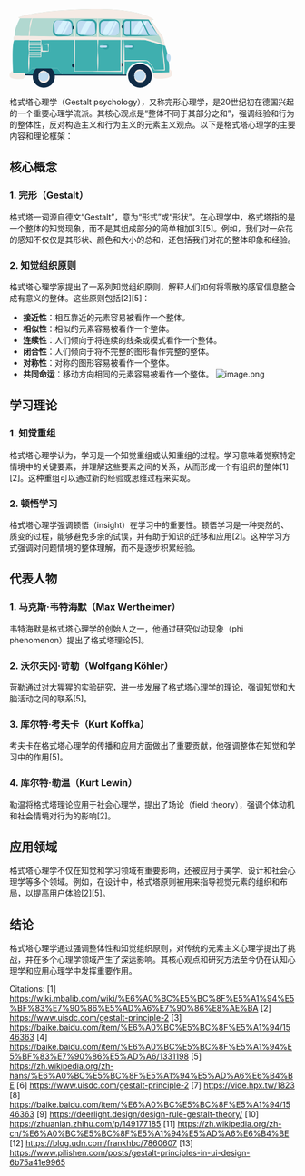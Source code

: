 
<svg xmlns="http://www.w3.org/2000/svg" width="287" height="139" viewBox="0 0 287 139"><defs><style>.a {fill: #31a0a4;}.b {fill: #102c46;}.c {fill: #c0dcf1;}.d {fill: #f5ebe5;}.e {fill: #b1d8d0;}.f {fill: #3fafaf;}.g {fill: #d6f1fc;}</style></defs><title>Asset 165</title><g><polygon class="a" points="93.658 116.271 84.392 104.774 39.772 104.774 28.178 116.271 93.658 116.271"/><g><circle class="b" cx="60.37598" cy="119.093" r="19.55267"/><g><circle class="c" cx="60.37598" cy="119.093" r="9.42489"/><path class="d" d="M50.80112,119.093a12.46563,12.46563,0,0,1,2.23474-7.34008,8.38094,8.38094,0,0,1,3.22425-2.59522A8.60746,8.60746,0,0,1,60.376,108.417a10.76711,10.76711,0,0,1,7.00659,3.66943,12.21106,12.21106,0,0,1,3.23963,7.00659,9.61425,9.61425,0,0,1-2.57923,7.667,10.2974,10.2974,0,0,1-7.667,3.35986,10.042,10.042,0,0,1-4.16321-.97754,8.9149,8.9149,0,0,1-3.206-2.68017A12.40161,12.40161,0,0,1,50.80112,119.093Zm.29993,0a6.904,6.904,0,0,0,.946,3.44971,7.83082,7.83082,0,0,0,2.36939,2.50977,10.82309,10.82309,0,0,0,2.90954,1.405,9.14954,9.14954,0,0,0,3.04993.45825,8.724,8.724,0,0,0,5.66187-2.16089,9.37786,9.37786,0,0,0,2.94177-5.66187,7.38442,7.38442,0,0,0-2.28137-6.32226,7.20333,7.20333,0,0,0-3.03272-1.62012,9.59864,9.59864,0,0,0-3.28955-.23144,12.562,12.562,0,0,0-5.98865,2.18506,8.0175,8.0175,0,0,0-2.36291,2.52954A6.77777,6.77777,0,0,0,51.10105,119.093Z"/></g></g><path class="e" d="M274.28253,64.67865l-4.46422-16.45557-21.04221-29.385h5.59715S233.85037-2.15126,137.53277.18089,15.56156,14.8734,15.56156,14.8734l2.79858,1.39929S7.39906,36.56235,9.03156,47.29022c0,0-3.93866,3.8165-.80326,7.27218H238.87612Z"/><path class="f" d="M274.28253,64.67865s-28.32524-8.34591-35.40641-10.11625c-7.08136-1.77033-230.64782,0-230.64782,0C2.91729,64.67865,6.458,116.27091,6.458,116.27091H28.17033l11.594-11.49684H84.38493l9.26541,11.49684H206.10062a23.85066,23.85066,0,0,1,47.62481,0h27.63836C283.387,86.68112,274.28253,64.67865,274.28253,64.67865Z"/><ellipse class="a" cx="214.47681" cy="66.42121" rx="5.58591" ry="4.98746"/><path class="c" d="M278.21211,77.74891a8.74978,8.74978,0,0,1,5.81116,9.06844c-.43269,7.13943-3.67789,6.16587-3.67789,6.16587S274.02354,88.47617,278.21211,77.74891Z"/><circle class="b" cx="229.91303" cy="117.62355" r="21.02213"/><g><circle class="c" cx="229.91303" cy="117.62355" r="10.13321"/><path class="d" d="M219.62973,117.62354a13.14542,13.14542,0,0,1,2.44239-7.84106,9.059,9.059,0,0,1,3.45385-2.74854,9.29158,9.29158,0,0,1,4.387-.79468,11.4792,11.4792,0,0,1,7.50757,3.877,12.89012,12.89012,0,0,1,3.447,7.50732,10.31673,10.31673,0,0,1-2.78662,8.16773,11.00464,11.00464,0,0,1-8.168,3.56738,10.74512,10.74512,0,0,1-4.43433-1.03149,9.607,9.607,0,0,1-3.43579-2.8335A13.08289,13.08289,0,0,1,219.62973,117.62354Zm.3,0a7.57343,7.57343,0,0,0,1,3.72095,8.539,8.539,0,0,0,2.523,2.7395,11.49149,11.49149,0,0,0,3.13941,1.55835,9.85172,9.85172,0,0,0,3.3208.51245,9.42843,9.42843,0,0,0,6.16284-2.36841,10.08331,10.08331,0,0,0,3.14917-6.16284,8.07526,8.07526,0,0,0-2.48877-6.823,7.893,7.893,0,0,0-3.26245-1.77368,10.30949,10.30949,0,0,0-3.56079-.2854,13.10025,13.10025,0,0,0-6.4895,2.39258,8.725,8.725,0,0,0-2.51636,2.75928A7.44086,7.44086,0,0,0,219.92978,117.62354Z"/></g><path class="d" d="M253.19335,112.439l28.40049-.81426V105.6511s4.99725,1.19444,4.86454,9.55556-22.95989,7.94953-28.40125,7.286S253.19335,112.439,253.19335,112.439Z"/><rect class="c" x="203.43784" y="64.25997" width="13.46615" height="3.65747" rx="1.82873"/><ellipse class="a" cx="169.84074" cy="66.42121" rx="5.58591" ry="4.98746"/><rect class="c" x="158.80177" y="64.25997" width="13.46615" height="3.65747" rx="1.82873"/><path class="c" d="M262.04693,46.78424H206.49a5.72769,5.72769,0,0,1-5.72768-5.72769V25.22738A5.72769,5.72769,0,0,1,206.49,19.49969h38.17457Z"/><path class="g" d="M228.7849,20.57042c-6.77746,7.17875-9.67605,16.07729-14.051,24.97878l.25756.19916a31.65424,31.65424,0,0,0,8.83105.98326c2.27118-3.56289,4.848-8.23475,6.86772-11.94559a139.66272,139.66272,0,0,0,6.6253-14.29861C235.04294,20.56231,231.03285,20.4928,228.7849,20.57042Z"/><path class="g" d="M239.23954,20.47115A139.47058,139.47058,0,0,1,232.63105,34.729c-2.01978,3.71082-4.84893,8.41592-7.1201,11.97881-2.19179.03581-1.76383.08649,3.53147,0,2.27116-3.56289,5.10031-8.268,7.12009-11.97881a139.66838,139.66838,0,0,0,6.62529-14.29863C241.60164,20.46943,240.419,20.46928,239.23954,20.47115Z"/><rect class="a" x="211.99521" y="19.49952" width="2" height="27.28467"/><rect class="a" x="238.30662" y="17.9049" width="2.00024" height="30.47392" transform="translate(10.28415 110.04927) rotate(-26.44722)"/><path class="b" d="M200.91023,27.81461h1.15732a0,0,0,0,1,0,0v6.64989a0,0,0,0,1,0,0h-1.15732a3.32494,3.32494,0,0,1-3.32494-3.32494v0A3.32494,3.32494,0,0,1,200.91023,27.81461Z"/><path class="b" d="M115.14554,102.86527h-1.923a3.32494,3.32494,0,0,1-3.32494-3.32494h0a3.32494,3.32494,0,0,1,3.32494-3.32494h1.9674Z"/><path class="b" d="M198.90732,94.78881h1.1467a0,0,0,0,1,0,0v6.64989a0,0,0,0,1,0,0h-1.1467a3.32494,3.32494,0,0,1-3.32494-3.32494v0a3.32494,3.32494,0,0,1,3.32494-3.32494Z" transform="translate(395.63639 196.2275) rotate(180)"/><g><path class="d" d="M62.48728,61.00269c-1.92725.158-3.7948.36109-5.4281.63013a99.6574,99.6574,0,0,0-.9989,12.63013l-.00562,1.05932,1.07532.0105c1.88257.01807,3.76514-.08545,5.6477-.13989,1.88245-.04737,3.765-.20093,5.64759-.38233l.58264-.05615-.035-.49145c-.075-1.04663-.18518-2.09327-.215-3.1399q-.05988-1.56995.00427-3.13989c.1001-2.093.43665-4.18628.52808-6.27954l.03625-.831-.90124-.03394A55.38909,55.38909,0,0,0,62.48728,61.00269Zm5.60547,10.12036c-.02417.84986-.1,1.69971-.16822,2.54981-1.71569-.1604-3.43127-.29663-5.14685-.3396-1.533-.04419-3.06579-.10669-4.59863-.124-.09131-3.57935-.52-7.18775-.97839-11.43506,2.13183.269,4.02942.47217,5.86718.63012,1.55286.11573,3.04822.2,4.55249.1792.12952,1.8.38209,3.59986.46814,5.39966Q68.15257,69.55311,68.09275,71.12305Z"/><path class="d" d="M273.96518,101.85645c-.10473-1.86621-.25756-3.727-.43042-5.58252-.36181-3.7102-.76269-7.41284-1.23681-11.10595-.44556-3.69654-.99073-7.38013-1.52613-11.06372q-.38964-2.76453-.85546-5.519c-.29761-1.8081-.592-3.6167-.92945-5.41968l5.29566,1.51319-.64991-2.39551-3.81445-14.06006-21.042-29.385h5.59692l-.00024-.00024c-.00855-.00879-20.54273-20.98853-116.84009-18.657C41.21518,2.513,15.56162,14.8733,15.56162,14.8733l2.79858,1.39941s8.31067-.03467,21.78321-.05884a5.22392,5.22392,0,0,0-1.13269,1.14844,7.5128,7.5128,0,0,0-.61475.95508,9.33407,9.33407,0,0,0-.5144.99707,23.03429,23.03429,0,0,0-1.43067,4.16211,34.624,34.624,0,0,0-.6875,4.28711,33.32389,33.32389,0,0,0-.23193,4.323,27.84944,27.84944,0,0,1-.2815,4.293c-.20971,1.416-.672,2.80957-.92456,4.2268a24.3613,24.3613,0,0,0-.28711,4.2898c.01355.904.05555,1.80981.15491,2.71777-15.43359-.20093-25.16162-.32373-25.16162-.32373l-.07751.07959c-.516.53882-3.6095,4.01392-.72571,7.19263H34.31894c-.31909,2.06592-.49414,4.1333-.62622,6.20141-.1344,2.33057-.22143,4.66138-.12878,6.99439.09961,2.333.3988,4.668.43652,7.00024a65.32524,65.32524,0,0,1-.29468,6.99268c-.21789,2.32959-.39563,4.65967-.4646,6.991-.093,2.33106-.2008,4.66187-.19738,6.99366a119.30391,119.30391,0,0,0,.82348,14l.20008.00195a119.274,119.274,0,0,0,1.10937-13.98c.051-2.33154-.009-4.66406-.05444-6.99634-.01221-1.34106-.06629-2.68237-.13733-4.02368H55.85459V54.56251h58.0747q-.02269,3.96313-.052,7.92651c-.08447,7.86328-.00268,15.72632.0669,23.5896l.39306,23.58936.0066.39672.38818-.002c6.81616-.03515,13.63257-.13232,20.44873-.061,6.81641.01025,13.63257.11718,20.449.21386,13.63257.2461,27.2649.36719,40.89747.43579l.97729.00489.0061-.98828.0708-11.63868-.01562-11.63891c-.03247-7.759.00293-15.51831-.11279-23.27735q-.052-4.27551-.09229-8.55053h4.28272c-.28931,5.97387-.45777,11.94751-.62329,17.92138-.09571,6.23609-.2649,12.47217-.28687,18.70826l-.00366,1.041h.0459V116.271h2V92.2295q7.218-.004,14.43505-.15283c5.14234-.10865,10.28541-.16529,15.426-.31665l7.66406-.21045a6.34337,6.34337,0,0,1,3.2378,1.19629,18.29419,18.29419,0,0,1,2.8667,2.40576,40.97748,40.97748,0,0,1,4.80688,5.92773,65.49158,65.49158,0,0,1,3.98389,6.55542l.08691.168.19092.00073q4.44726.01613,8.89429.15552l8.89428.25269.66724.019.0459-.63208c.03613-.4978.09448-1.02271.10278-1.50562l-.00317-1.42236C274.07261,103.72364,274.00205,102.79542,273.96518,101.85645ZM54.85459,83.7378H34.923c-.04-.65845-.07422-1.31689-.1222-1.97534-.00476-.07422-.00817-.1482-.01281-.22241H54.85459Zm0-3.19775H34.73008c-.06165-1.11914-.1023-2.2378-.11243-3.35645H54.85459Zm0-4.35645H34.61679c.00489-.4729.01185-.9458.03211-1.41846.02368-.64648.06934-1.29248.12341-1.93847H54.85459Zm0-4.35693H34.86435c.10743-1.1189.22071-2.2378.30835-3.35694H54.85459Zm0-4.35694H35.24131c.06006-1.1184.08264-2.2373.07715-3.35644H54.85459Zm0-4.35644H35.30478q-.02033-1.16674-.06213-2.3335c-.01477-.34106-.03357-.68237-.05066-1.02344h19.6626Zm0-4.35694H35.13742c-.06726-1.11865-.15563-2.23779-.2843-3.35693H54.85459Zm59.2456-19.85668c-.06665,3.26147-.102,6.52294-.1289,9.78442-29.91309-.41528-58.96936-.79932-78.89258-1.05859.205-.8711.365-1.74366.50561-2.61744a29.1212,29.1212,0,0,0,.3993-4.25488c.00012-1.429-.18323-2.87915-.09217-4.30469a21.61982,21.61982,0,0,1,.72571-4.21972c.38342-1.3855.726-2.77051,1.0116-4.15821.30688-1.384.634-2.75879.90808-4.134.2699-1.37622.52392-2.75024.83105-4.10083a20.07112,20.07112,0,0,1,.54346-1.98828,5.08044,5.08044,0,0,1,.84351-1.63477c18.06164-.03149,45.11706-.0437,73.8507.06861Q114.243,27.59059,114.10019,38.89967Zm41.34546-22.36719c-.56128,7.45581-.80249,14.91162-.88257,22.36719-.02392,3.45459.03955,6.90942.102,10.36376-12.72949-.18652-26.01855-.37524-39.17236-.5581-.02685-3.26856-.0625-6.53711-.12915-9.80566q-.15894-11.309-.50513-22.61744C128.27475,16.335,142.0499,16.4148,155.44565,16.53248Zm-20.26489,92.802c-6.68262.07007-13.36523-.02148-20.04761-.05835l.38648-23.19751c.06958-7.86328.15136-15.72632.06689-23.5896q-.033-3.96313-.052-7.92651H154.785c.074,2.64233.168,5.28442.29712,7.92675.17431,3.9314.29931,7.863.22339,11.79468-.07373,3.93164-.365,7.863-.50831,11.79468-.11621,3.93164-.05322,7.86328.05738,11.79468.1062,3.74975.30127,7.49951.63037,11.24927C148.71689,109.21876,141.94883,109.32423,135.18076,109.33448ZM195.6019,63.113c-.11572,7.759-.08032,15.51831-.113,23.27735l-.01563,11.63891.06494,10.66285c-13.25439.06909-26.509.188-39.76367.42651.32886-3.74854.52393-7.49707.63013-11.24536.11059-3.9314.17382-7.863.05737-11.79468-.14331-3.93164-.43457-7.863-.50806-11.79468-.07617-3.93164.04908-7.86328.22315-11.79468.12915-2.64233.22339-5.28442.29712-7.92675h39.22Q195.64951,58.83764,195.6019,63.113Zm.30249-23.27758c-.07031,3.353-.11279,6.70581-.15283,10.05859-11.66186-.19043-25.03833-.39478-39.15771-.60229.0625-3.46412.12646-6.928.10229-10.39209-.08008-7.45459-.3208-14.90918-.88232-22.36377,14.27832.12622,28.10864.29589,40.60083.52148C196.213,24.64991,196.01548,32.24293,195.90439,39.83546Zm1.39942,10.084c-.04-3.36133-.083-6.72266-.15332-10.084-.11109-7.59131-.3086-15.18262-.51026-22.77393,21.8667.39648,39.59619.96533,48.3169,1.77661l21.04931,32.1814,2.72974,9.71142c-9.90845-3.14209-29.76343-9.44287-31.187-9.92749C237.04648,50.63233,220.85,50.3064,197.30381,49.91944Zm67.06421,57.1023q-4.35609.1355-8.71167.15356a69.8834,69.8834,0,0,0-8.55664-12.68555,20.07323,20.07323,0,0,0-2.908-2.68457,7.53466,7.53466,0,0,0-3.8335-1.60571c-2.66211-.0918-5.1665-.07812-7.75708-.11084-5.14038-.062-10.27856-.0293-15.41748-.04883q-7.19055-.019-14.3794.09741c-.03564-5.88427-.18334-11.76879-.27368-17.65332-.16552-5.97387-.334-11.94751-.62329-17.92138h36.96875l29.897,8.542.42408,5.56836c.137,1.85669.2998,3.7102.47607,5.56152l1.01929,11.11084,1.05737,11.09546.51465,5.53735.21362,2.75611.07959,1.36645c.00879.238.00537.46387.00049.68824Z"/></g><rect class="b" x="141.34066" y="52.55606" width="2" height="127.52023" transform="translate(25.78103 258.45754) rotate(-89.90193)"/><rect class="b" x="33.25245" y="108.88257" width="2" height="14.49123" transform="translate(-81.93212 150.18885) rotate(-89.9054)"/><path class="d" d="M6.0059,108.41208S-1.88447,112.77859.42264,119.093,24.123,123.10029,24.123,123.10029s4.05239-3.54318,3.42318-10.67426L6.22064,112.408Z"/><rect class="c" x="77.88754" y="19.44708" width="32.61836" height="27.28454" rx="7.7606" transform="translate(188.39344 66.1787) rotate(180)"/><rect class="c" x="118.71178" y="19.44708" width="33.6417" height="27.28454" rx="7.7606"/><rect class="c" x="159.11747" y="19.44708" width="34.37278" height="27.28454" rx="7.7606"/><path class="b" d="M109.74976,29.23811h.25584a3.32493,3.32493,0,0,1,3.32494,3.32494h0a3.28052,3.28052,0,0,1-3.27242,3.32494h0Z"/><path class="g" d="M94.22076,20.57042c-6.77746,7.17875-9.67605,16.07729-14.051,24.97878l.25756.19916s3.84914-.03054,9.14442-.117c2.27117-3.56289,4.53459-7.13444,6.55435-10.84528a139.66265,139.66265,0,0,0,6.62529-14.29861C100.4788,20.56231,96.4687,20.4928,94.22076,20.57042Z"/><path class="g" d="M104.6754,20.47115A139.47271,139.47271,0,0,1,98.06691,34.729c-2.01978,3.71082-4.28317,7.28239-6.55434,10.84528-2.1918.03581-4.13446.062-5.66034.08042l.04738.03663s3.84913-.03056,9.14442-.117c2.27117-3.56289,4.53456-7.13446,6.55434-10.84528a139.66838,139.66838,0,0,0,6.62529-14.29863C107.0375,20.46943,105.85481,20.46928,104.6754,20.47115Z"/><path class="g" d="M176.63151,20.57042c-6.77746,7.17875-9.67605,16.07729-14.051,24.97878l.25755.19916a31.65428,31.65428,0,0,0,8.83106.98326c2.27117-3.56289,4.84795-8.23475,6.86772-11.94559a139.66478,139.66478,0,0,0,6.62529-14.29861C182.88954,20.56231,178.87945,20.4928,176.63151,20.57042Z"/><path class="g" d="M187.08615,20.47115a139.47065,139.47065,0,0,1-6.6085,14.25782c-2.01977,3.71082-4.84893,8.41592-7.12009,11.97881-2.1918.03581-1.76383.08649,3.53146,0,2.27117-3.56289,5.10032-8.268,7.1201-11.97881a139.66617,139.66617,0,0,0,6.62528-14.29863C189.44824,20.46943,188.26556,20.46928,187.08615,20.47115Z"/><path class="g" d="M136.92964,20.57042c-6.77746,7.17875-9.67605,16.07729-14.051,24.97878l.25755.19916s3.84915-.03054,9.14443-.117c2.27117-3.56289,4.53458-7.13444,6.55435-10.84528a139.66478,139.66478,0,0,0,6.62529-14.29861C143.18767,20.56231,139.17758,20.4928,136.92964,20.57042Z"/><path class="a" d="M85.648,19.29713c4.43628.03857,8.87256-.40357,13.30884-.80567,1.10889-.083,2.218-.187,3.32715-.23511.26929-.01733.55249-.03125.88965-.0249a6.01717,6.01717,0,0,1,.96436.05176,8.13482,8.13482,0,0,1,1.88745.45313,8.58155,8.58155,0,0,1,5.19531,5.4375,7.8287,7.8287,0,0,1,.3667,1.88525,11.50392,11.50392,0,0,1-.019,1.80884l-.23487,3.32715c-.16382,2.21826-.28247,4.43627-.34131,6.65429a12.04857,12.04857,0,0,1-.363,3.4253,8.48368,8.48368,0,0,1-1.634,3.10229,8.77688,8.77688,0,0,1-6.25,3.176c-4.436.29419-8.87231.51513-13.30859.59643l-3.32715.08325c-.26733.00782-.55249.01245-.90308-.0039a6.30109,6.30109,0,0,1-.99-.08277,8.67883,8.67883,0,0,1-1.93432-.48193,9.15243,9.15243,0,0,1-5.44019-5.54077,8.93848,8.93848,0,0,1-.4386-1.95191,8.6121,8.6121,0,0,1-.05981-.99511c-.01282-.34473.00549-.57325.00659-.86548.019-1.10913.0365-2.21826.093-3.32715.06933-2.21826.25232-4.43628.45715-6.6543a11.97153,11.97153,0,0,1,.64405-3.4895A8.54841,8.54841,0,0,1,79.474,21.86719,8.69337,8.69337,0,0,1,85.648,19.29713Zm0,.30005a6.98771,6.98771,0,0,0-5.55517,2.8059,6.57249,6.57249,0,0,0-1.23193,2.8208,10.41883,10.41883,0,0,0,.01391,3.10547c.20484,2.218.38794,4.436.457,6.6543.05664,1.10889.074,2.218.093,3.32715.009.262.0022.58862.02393.79761a5.53235,5.53235,0,0,0,.06616.6621,5.78821,5.78821,0,0,0,.33935,1.27442,6.34812,6.34812,0,0,0,3.56006,3.69629,5.61633,5.61633,0,0,0,1.27222.3728,3.68133,3.68133,0,0,0,.66309.083c.20312.022.47241.031.75976.03345l3.32715.08325c4.43628.08154,8.87256.30249,13.30859.59668a6.83166,6.83166,0,0,0,5.47974-2.2002,6.67878,6.67878,0,0,0,1.52759-2.6914,9.61441,9.61441,0,0,0,.26709-3.16944c-.05884-2.218-.17749-4.436-.34131-6.65429l-.23486-3.32715a11.55027,11.55027,0,0,0-.16236-1.51148,7.084,7.084,0,0,0-4.21631-5.14062,6.17715,6.17715,0,0,0-1.31909-.40186,3.96023,3.96023,0,0,0-.68872-.11377c-.21631-.032-.48779-.05029-.77295-.0625-1.10913-.04785-2.21826-.1521-3.32715-.2351C94.5206,20.0005,90.08432,19.55836,85.648,19.59718Z"/><path class="a" d="M144.59287,46.8816c-4.52149-.03858-9.043.40356-13.56445.80566-1.13038.083-2.26075.187-3.39112.23511-.58081.02393-1.08227.07788-1.78149.06006a8.76,8.76,0,0,1-1.95508-.29541,8.553,8.553,0,0,1-6.25146-8.92847l.23486-3.39111c.16382-2.26074.28247-4.52173.34131-6.78247a13.833,13.833,0,0,1,.312-3.48413,8.63849,8.63849,0,0,1,1.59351-3.198,8.79754,8.79754,0,0,1,6.3413-3.2771c4.52173-.29419,9.04322-.51514,13.5647-.59644l3.39111-.08325a12.23453,12.23453,0,0,1,3.80372.31787,9.22939,9.22939,0,0,1,5.94531,5.21534,9.49328,9.49328,0,0,1,.71386,3.94091c-.019,1.13037-.03662,2.26075-.093,3.39112-.06934,2.26074-.2522,4.52148-.45728,6.78222-.05762.58033-.08374,1.09717-.16723,1.72925a6.18529,6.18529,0,0,1-.16333.92212,5.8053,5.8053,0,0,1-.261.8916,8.62795,8.62795,0,0,1-8.15625,5.74512Zm0-.3a7.03461,7.03461,0,0,0,5.637-2.89526,6.72415,6.72415,0,0,0,1.19361-2.90088,4.58252,4.58252,0,0,0,.08105-.76685,4.719,4.719,0,0,0-.00293-.76367c-.01953-.49658-.092-1.11133-.13525-1.66138-.20508-2.26074-.38794-4.52148-.45728-6.78222-.0564-1.13037-.074-2.26075-.093-3.39112a6.29724,6.29724,0,0,0-.57324-2.665,6.416,6.416,0,0,0-3.897-3.48462,9.214,9.214,0,0,0-2.91773-.32226L140.037,20.865c-4.52148-.08155-9.043-.30249-13.5647-.59668a6.84193,6.84193,0,0,0-7.052,5.0664,11.02359,11.02359,0,0,0-.22217,3.25025c.05884,2.26074.17749,4.52173.34131,6.78247l.23487,3.39111a7.03654,7.03654,0,0,0,4.87817,6.37744,10.88862,10.88862,0,0,0,2.98486.405c1.13037.04785,2.26074.1521,3.39112.23511C135.5499,46.17823,140.07138,46.62037,144.59287,46.58155Z"/><path class="a" d="M185.72959,46.7317l-6.87354.05664-6.87378.15161-3.43676.113-1.72071.061a8.66315,8.66315,0,0,1-1.801-.15185,8.37761,8.37761,0,0,1-5.77368-4.2417,8.60879,8.60879,0,0,1-1.02466-3.63013l-.15308-3.44873-.24243-6.87378c-.01-.58472-.03589-1.11914-.0332-1.74487a9.10758,9.10758,0,0,1,1.95556-5.636,9.30853,9.30853,0,0,1,7.12574-3.43848c4.58251.02271,9.16479.06617,13.74731.20484l3.43677.11279,1.72558.06641a9.32655,9.32655,0,0,1,1.93238.29467,8.62626,8.62626,0,0,1,5.64453,4.82764,8.46351,8.46351,0,0,1,.72168,3.63745l-.14282,3.44483-.24268,6.87378a13.83894,13.83894,0,0,1-.32056,3.44751,8.2814,8.2814,0,0,1-1.59668,3.05688A7.863,7.863,0,0,1,185.72959,46.7317Zm0,0a7.805,7.805,0,0,0,5.96533-2.88868,7.43847,7.43847,0,0,0,1.43921-3.04516,13.54248,13.54248,0,0,0,.14575-3.387l-.24292-6.87378-.15356-3.42847a7.10086,7.10086,0,0,0-.87159-2.98779,6.8747,6.8747,0,0,0-4.76611-3.44117,7.16845,7.16845,0,0,0-1.47241-.11279l-1.71118.06128-3.43677.11279c-4.58252.13843-9.1648.18189-13.74731.20459a6.35976,6.35976,0,0,0-4.89356,2.26661,6.74341,6.74341,0,0,0-1.303,2.46557,6.28322,6.28322,0,0,0-.22729,1.39868c-.0293.5188-.032,1.13062-.04932,1.69141l-.24219,6.87378-.14233,3.42432a6.95829,6.95829,0,0,0,.5686,2.99536,7.12472,7.12472,0,0,0,4.63672,4.0271,7.8196,7.8196,0,0,0,1.604.25586l1.71582.06591,3.43676.11328,6.87378.15137Z"/><path class="a" d="M262.047,46.78419c-10.209.22046-20.70434.60547-31.44434.92407-5.3789.12744-10.78906.2749-16.219.35327-2.73828.02979-5.37793.08081-8.19775.08154a7.11916,7.11916,0,0,1-6.79468-6.11938,8.66712,8.66712,0,0,1-.075-1.187l-.00342-.99634-.00708-1.99316-.01392-3.98584-.02783-7.97193a9.23578,9.23578,0,0,1,.20191-2.32324,7.02184,7.02184,0,0,1,.99316-2.29566,7.29137,7.29137,0,0,1,3.94287-2.93457,7.58251,7.58251,0,0,1,1.227-.251,10.37252,10.37252,0,0,1,1.16895-.052l1.99316.00708,3.98584.01416q15.94373.0985,31.88745.40893l.5918.01148.28271.46826c2.86182,4.74048,5.72974,9.49878,8.4231,14.1792C256.672,37.79249,259.3895,42.36573,262.047,46.78419Zm0,0c-3.13672-4.67627-6.21338-9.19776-9.29736-13.62232-3.10083-4.4143-6.02686-8.75073-8.95923-13.10522l.874.47973q-15.94373.31018-31.88745.40894l-3.98584.01392-1.99316.00708a7.12581,7.12581,0,0,0-.81983.03808,4.65617,4.65617,0,0,0-.72241.15235,4.32994,4.32994,0,0,0-2.31006,1.7478,4.03673,4.03673,0,0,0-.57007,1.34765,6.78794,6.78794,0,0,0-.115,1.63721l-.02783,7.97193-.01391,3.98584-.00708,1.99316-.00342.99634c-.00391.18164.00342.31152.0105.42846a2.27621,2.27621,0,0,0,.03125.37183,4.34731,4.34731,0,0,0,4.05224,3.76367l7.74561.1062c5.199.07862,10.41821.22583,15.66845.35352C240.23471,46.17872,250.99741,46.56373,262.047,46.78419Z"/></g></svg>

格式塔心理学（Gestalt psychology），又称完形心理学，是20世纪初在德国兴起的一个重要心理学流派。其核心观点是“整体不同于其部分之和”，强调经验和行为的整体性，反对构造主义和行为主义的元素主义观点。以下是格式塔心理学的主要内容和理论框架：

## 核心概念

### 1. 完形（Gestalt）
格式塔一词源自德文“Gestalt”，意为“形式”或“形状”。在心理学中，格式塔指的是一个整体的知觉现象，而不是其组成部分的简单相加[3][5]。例如，我们对一朵花的感知不仅仅是其形状、颜色和大小的总和，还包括我们对花的整体印象和经验。

### 2. 知觉组织原则
格式塔心理学家提出了一系列知觉组织原则，解释人们如何将零散的感官信息整合成有意义的整体。这些原则包括[2][5]：
- **接近性**：相互靠近的元素容易被看作一个整体。
- **相似性**：相似的元素容易被看作一个整体。
- **连续性**：人们倾向于将连续的线条或模式看作一个整体。
- **闭合性**：人们倾向于将不完整的图形看作完整的整体。
- **对称性**：对称的图形容易被看作一个整体。
- **共同命运**：移动方向相同的元素容易被看作一个整体。
![image.png](https://cdn.jsdelivr.net/gh/duanbiao2000/BlogGallery/picture/20240528121800.png)

## 学习理论

### 1. 知觉重组
格式塔心理学认为，学习是一个知觉重组或认知重组的过程。学习意味着觉察特定情境中的关键要素，并理解这些要素之间的关系，从而形成一个有组织的整体[1][2]。这种重组可以通过新的经验或思维过程来实现。

### 2. 顿悟学习
格式塔心理学强调顿悟（insight）在学习中的重要性。顿悟学习是一种突然的、质变的过程，能够避免多余的试误，并有助于知识的迁移和应用[2]。这种学习方式强调对问题情境的整体理解，而不是逐步积累经验。

## 代表人物

### 1. 马克斯·韦特海默（Max Wertheimer）
韦特海默是格式塔心理学的创始人之一，他通过研究似动现象（phi phenomenon）提出了格式塔理论[5]。

### 2. 沃尔夫冈·苛勒（Wolfgang Köhler）
苛勒通过对大猩猩的实验研究，进一步发展了格式塔心理学的理论，强调知觉和大脑活动之间的联系[5]。

### 3. 库尔特·考夫卡（Kurt Koffka）
考夫卡在格式塔心理学的传播和应用方面做出了重要贡献，他强调整体在知觉和学习中的作用[5]。

### 4. 库尔特·勒温（Kurt Lewin）
勒温将格式塔理论应用于社会心理学，提出了场论（field theory），强调个体动机和社会情境对行为的影响[2]。

## 应用领域

格式塔心理学不仅在知觉和学习领域有重要影响，还被应用于美学、设计和社会心理学等多个领域。例如，在设计中，格式塔原则被用来指导视觉元素的组织和布局，以提高用户体验[2][5]。

## 结论

格式塔心理学通过强调整体性和知觉组织原则，对传统的元素主义心理学提出了挑战，并在多个心理学领域产生了深远影响。其核心观点和研究方法至今仍在认知心理学和应用心理学中发挥重要作用。

Citations:
[1] https://wiki.mbalib.com/wiki/%E6%A0%BC%E5%BC%8F%E5%A1%94%E5%BF%83%E7%90%86%E5%AD%A6%E7%90%86%E8%AE%BA
[2] https://www.uisdc.com/gestalt-principle-2
[3] https://baike.baidu.com/item/%E6%A0%BC%E5%BC%8F%E5%A1%94/1546363
[4] https://baike.baidu.com/item/%E6%A0%BC%E5%BC%8F%E5%A1%94%E5%BF%83%E7%90%86%E5%AD%A6/1331198
[5] https://zh.wikipedia.org/zh-hans/%E6%A0%BC%E5%BC%8F%E5%A1%94%E5%AD%A6%E6%B4%BE
[6] https://www.uisdc.com/gestalt-principle-2
[7] https://vide.hpx.tw/1823
[8] https://baike.baidu.com/item/%E6%A0%BC%E5%BC%8F%E5%A1%94/1546363
[9] https://deerlight.design/design-rule-gestalt-theory/
[10] https://zhuanlan.zhihu.com/p/149177185
[11] https://zh.wikipedia.org/zh-cn/%E6%A0%BC%E5%BC%8F%E5%A1%94%E5%AD%A6%E6%B4%BE
[12] https://blog.udn.com/frankhbc/7860607
[13] https://www.pilishen.com/posts/gestalt-principles-in-ui-design-6b75a41e9965